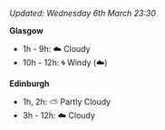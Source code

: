 *Updated: Wednesday 6th March 23:30*

**Glasgow**

* 1h - 9h: :cloud: Cloudy
* 10h - 12h: :cyclone: Windy (:cloud:)

**Edinburgh**

* 1h, 2h: :partly_sunny: Partly Cloudy
* 3h - 12h: :cloud: Cloudy
